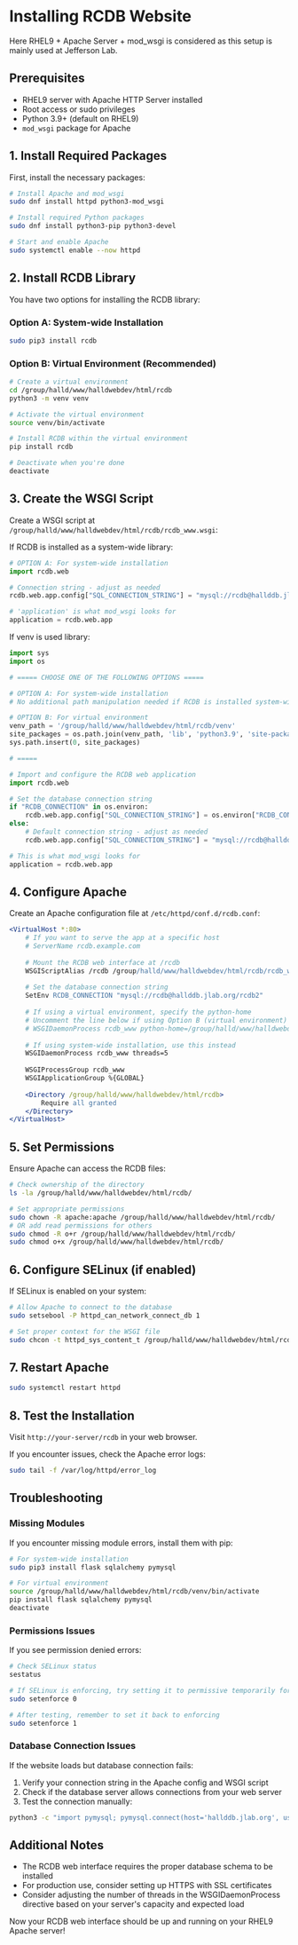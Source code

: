 # Installing RCDB Website

Here RHEL9 + Apache Server + mod_wsgi is considered as this setup is mainly used at Jefferson Lab. 


## Prerequisites

- RHEL9 server with Apache HTTP Server installed
- Root access or sudo privileges
- Python 3.9+ (default on RHEL9)
- `mod_wsgi` package for Apache

## 1. Install Required Packages

First, install the necessary packages:

```bash
# Install Apache and mod_wsgi
sudo dnf install httpd python3-mod_wsgi

# Install required Python packages
sudo dnf install python3-pip python3-devel

# Start and enable Apache
sudo systemctl enable --now httpd
```

## 2. Install RCDB Library

You have two options for installing the RCDB library:

### Option A: System-wide Installation

```bash
sudo pip3 install rcdb
```

### Option B: Virtual Environment (Recommended)

```bash
# Create a virtual environment
cd /group/halld/www/halldwebdev/html/rcdb
python3 -m venv venv

# Activate the virtual environment
source venv/bin/activate

# Install RCDB within the virtual environment
pip install rcdb

# Deactivate when you're done
deactivate
```

## 3. Create the WSGI Script

Create a WSGI script at `/group/halld/www/halldwebdev/html/rcdb/rcdb_www.wsgi`:

If RCDB is installed as a system-wide library: 

```python
# OPTION A: For system-wide installation
import rcdb.web

# Connection string - adjust as needed
rcdb.web.app.config["SQL_CONNECTION_STRING"] = "mysql://rcdb@hallddb.jlab.org/rcdb2"

# 'application' is what mod_wsgi looks for
application = rcdb.web.app
```

If venv is used library:

```python
import sys
import os

# ===== CHOOSE ONE OF THE FOLLOWING OPTIONS =====

# OPTION A: For system-wide installation
# No additional path manipulation needed if RCDB is installed system-wide

# OPTION B: For virtual environment
venv_path = '/group/halld/www/halldwebdev/html/rcdb/venv'
site_packages = os.path.join(venv_path, 'lib', 'python3.9', 'site-packages')
sys.path.insert(0, site_packages)

# =====

# Import and configure the RCDB web application
import rcdb.web

# Set the database connection string
if "RCDB_CONNECTION" in os.environ:
    rcdb.web.app.config["SQL_CONNECTION_STRING"] = os.environ["RCDB_CONNECTION"]
else:
    # Default connection string - adjust as needed
    rcdb.web.app.config["SQL_CONNECTION_STRING"] = "mysql://rcdb@hallddb.jlab.org/rcdb2"

# This is what mod_wsgi looks for
application = rcdb.web.app
```

## 4. Configure Apache

Create an Apache configuration file at `/etc/httpd/conf.d/rcdb.conf`:

```apache
<VirtualHost *:80>
    # If you want to serve the app at a specific host
    # ServerName rcdb.example.com
    
    # Mount the RCDB web interface at /rcdb
    WSGIScriptAlias /rcdb /group/halld/www/halldwebdev/html/rcdb/rcdb_www.wsgi
    
    # Set the database connection string
    SetEnv RCDB_CONNECTION "mysql://rcdb@hallddb.jlab.org/rcdb2"
    
    # If using a virtual environment, specify the python-home
    # Uncomment the line below if using Option B (virtual environment)
    # WSGIDaemonProcess rcdb_www python-home=/group/halld/www/halldwebdev/html/rcdb/venv threads=5
    
    # If using system-wide installation, use this instead
    WSGIDaemonProcess rcdb_www threads=5
    
    WSGIProcessGroup rcdb_www
    WSGIApplicationGroup %{GLOBAL}
    
    <Directory /group/halld/www/halldwebdev/html/rcdb>
        Require all granted
    </Directory>
</VirtualHost>
```

## 5. Set Permissions

Ensure Apache can access the RCDB files:

```bash
# Check ownership of the directory
ls -la /group/halld/www/halldwebdev/html/rcdb/

# Set appropriate permissions
sudo chown -R apache:apache /group/halld/www/halldwebdev/html/rcdb/
# OR add read permissions for others
sudo chmod -R o+r /group/halld/www/halldwebdev/html/rcdb/
sudo chmod o+x /group/halld/www/halldwebdev/html/rcdb/
```

## 6. Configure SELinux (if enabled)

If SELinux is enabled on your system:

```bash
# Allow Apache to connect to the database
sudo setsebool -P httpd_can_network_connect_db 1

# Set proper context for the WSGI file
sudo chcon -t httpd_sys_content_t /group/halld/www/halldwebdev/html/rcdb/rcdb_www.wsgi
```

## 7. Restart Apache

```bash
sudo systemctl restart httpd
```

## 8. Test the Installation

Visit `http://your-server/rcdb` in your web browser.

If you encounter issues, check the Apache error logs:

```bash
sudo tail -f /var/log/httpd/error_log
```

## Troubleshooting

### Missing Modules

If you encounter missing module errors, install them with pip:

```bash
# For system-wide installation
sudo pip3 install flask sqlalchemy pymysql

# For virtual environment
source /group/halld/www/halldwebdev/html/rcdb/venv/bin/activate
pip install flask sqlalchemy pymysql
deactivate
```

### Permissions Issues

If you see permission denied errors:

```bash
# Check SELinux status
sestatus

# If SELinux is enforcing, try setting it to permissive temporarily for testing
sudo setenforce 0

# After testing, remember to set it back to enforcing
sudo setenforce 1
```

### Database Connection Issues

If the website loads but database connection fails:

1. Verify your connection string in the Apache config and WSGI script
2. Check if the database server allows connections from your web server
3. Test the connection manually:

```bash
python3 -c "import pymysql; pymysql.connect(host='hallddb.jlab.org', user='rcdb', db='rcdb2')"
```

## Additional Notes

- The RCDB web interface requires the proper database schema to be installed
- For production use, consider setting up HTTPS with SSL certificates
- Consider adjusting the number of threads in the WSGIDaemonProcess directive based on your server's capacity and expected load

Now your RCDB web interface should be up and running on your RHEL9 Apache server!